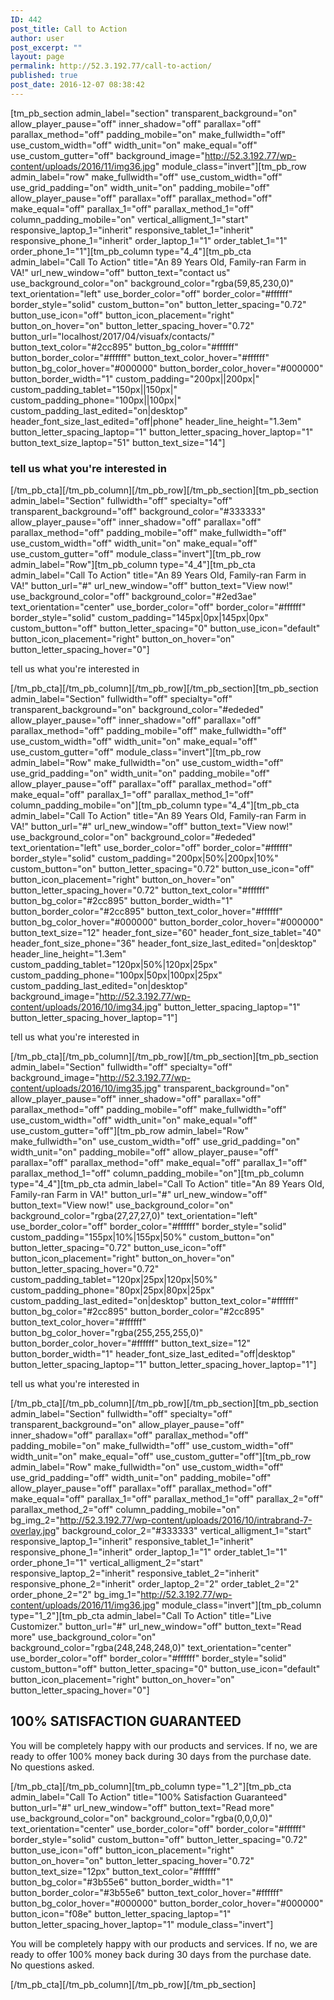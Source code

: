 ```yaml
---
ID: 442
post_title: Call to Action
author: user
post_excerpt: ""
layout: page
permalink: http://52.3.192.77/call-to-action/
published: true
post_date: 2016-12-07 08:38:42
---
```

[tm_pb_section admin_label="section" transparent_background="on" allow_player_pause="off" inner_shadow="off" parallax="off" parallax_method="off" padding_mobile="on" make_fullwidth="off" use_custom_width="off" width_unit="on" make_equal="off" use_custom_gutter="off" background_image="http://52.3.192.77/wp-content/uploads/2016/11/img36.jpg" module_class="invert"][tm_pb_row admin_label="row" make_fullwidth="off" use_custom_width="off" use_grid_padding="on" width_unit="on" padding_mobile="off" allow_player_pause="off" parallax="off" parallax_method="off" make_equal="off" parallax_1="off" parallax_method_1="off" column_padding_mobile="on" vertical_alligment_1="start" responsive_laptop_1="inherit" responsive_tablet_1="inherit" responsive_phone_1="inherit" order_laptop_1="1" order_tablet_1="1" order_phone_1="1"][tm_pb_column type="4_4"][tm_pb_cta admin_label="Call To Action" title="An 89 Years Old, Family-ran Farm in VA!" url_new_window="off" button_text="contact us" use_background_color="on" background_color="rgba(59,85,230,0)" text_orientation="left" use_border_color="off" border_color="#ffffff" border_style="solid" custom_button="on" button_letter_spacing="0.72" button_use_icon="off" button_icon_placement="right" button_on_hover="on" button_letter_spacing_hover="0.72" button_url="localhost/2017/04/visuafx/contacts/" button_text_color="#2cc895" button_bg_color="#ffffff" button_border_color="#ffffff" button_text_color_hover="#ffffff" button_bg_color_hover="#000000" button_border_color_hover="#000000" button_border_width="1" custom_padding="200px||200px|" custom_padding_tablet="150px||150px|" custom_padding_phone="100px||100px|" custom_padding_last_edited="on|desktop" header_font_size_last_edited="off|phone" header_line_height="1.3em" button_letter_spacing_laptop="1" button_letter_spacing_hover_laptop="1" button_text_size_laptop="51" button_text_size="14"]

<h3>tell us what you're interested in</h3>

[/tm_pb_cta][/tm_pb_column][/tm_pb_row][/tm_pb_section][tm_pb_section admin_label="Section" fullwidth="off" specialty="off" transparent_background="off" background_color="#333333" allow_player_pause="off" inner_shadow="off" parallax="off" parallax_method="off" padding_mobile="off" make_fullwidth="off" use_custom_width="off" width_unit="on" make_equal="off" use_custom_gutter="off" module_class="invert"][tm_pb_row admin_label="Row"][tm_pb_column type="4_4"][tm_pb_cta admin_label="Call To Action" title="An 89 Years Old, Family-ran Farm in VA!" button_url="#" url_new_window="off" button_text="View now!" use_background_color="off" background_color="#2ed3ae" text_orientation="center" use_border_color="off" border_color="#ffffff" border_style="solid" custom_padding="145px|0px|145px|0px" custom_button="off" button_letter_spacing="0" button_use_icon="default" button_icon_placement="right" button_on_hover="on" button_letter_spacing_hover="0"]

<p>tell us what you're interested in</p>

[/tm_pb_cta][/tm_pb_column][/tm_pb_row][/tm_pb_section][tm_pb_section admin_label="Section" fullwidth="off" specialty="off" transparent_background="on" background_color="#ededed" allow_player_pause="off" inner_shadow="off" parallax="off" parallax_method="off" padding_mobile="off" make_fullwidth="off" use_custom_width="off" width_unit="on" make_equal="off" use_custom_gutter="off" module_class="invert"][tm_pb_row admin_label="Row" make_fullwidth="on" use_custom_width="off" use_grid_padding="on" width_unit="on" padding_mobile="off" allow_player_pause="off" parallax="off" parallax_method="off" make_equal="off" parallax_1="off" parallax_method_1="off" column_padding_mobile="on"][tm_pb_column type="4_4"][tm_pb_cta admin_label="Call To Action" title="An 89 Years Old, Family-ran Farm in VA!" button_url="#" url_new_window="off" button_text="View now!" use_background_color="on" background_color="#ededed" text_orientation="left" use_border_color="off" border_color="#ffffff" border_style="solid" custom_padding="200px|50%|200px|10%" custom_button="on" button_letter_spacing="0.72" button_use_icon="off" button_icon_placement="right" button_on_hover="on" button_letter_spacing_hover="0.72" button_text_color="#ffffff" button_bg_color="#2cc895" button_border_width="1" button_border_color="#2cc895" button_text_color_hover="#ffffff" button_bg_color_hover="#000000" button_border_color_hover="#000000" button_text_size="12" header_font_size="60" header_font_size_tablet="40" header_font_size_phone="36" header_font_size_last_edited="on|desktop" header_line_height="1.3em" custom_padding_tablet="120px|50%|120px|25px" custom_padding_phone="100px|50px|100px|25px" custom_padding_last_edited="on|desktop" background_image="http://52.3.192.77/wp-content/uploads/2016/10/img34.jpg" button_letter_spacing_laptop="1" button_letter_spacing_hover_laptop="1"]

<p>tell us what you're interested in</p>

[/tm_pb_cta][/tm_pb_column][/tm_pb_row][/tm_pb_section][tm_pb_section admin_label="Section" fullwidth="off" specialty="off" background_image="http://52.3.192.77/wp-content/uploads/2016/10/img35.jpg" transparent_background="on" allow_player_pause="off" inner_shadow="off" parallax="off" parallax_method="off" padding_mobile="off" make_fullwidth="off" use_custom_width="off" width_unit="on" make_equal="off" use_custom_gutter="off"][tm_pb_row admin_label="Row" make_fullwidth="on" use_custom_width="off" use_grid_padding="on" width_unit="on" padding_mobile="off" allow_player_pause="off" parallax="off" parallax_method="off" make_equal="off" parallax_1="off" parallax_method_1="off" column_padding_mobile="on"][tm_pb_column type="4_4"][tm_pb_cta admin_label="Call To Action" title="An 89 Years Old, Family-ran Farm in VA!" button_url="#" url_new_window="off" button_text="View now!" use_background_color="on" background_color="rgba(27,27,27,0)" text_orientation="left" use_border_color="off" border_color="#ffffff" border_style="solid" custom_padding="155px|10%|155px|50%" custom_button="on" button_letter_spacing="0.72" button_use_icon="off" button_icon_placement="right" button_on_hover="on" button_letter_spacing_hover="0.72" custom_padding_tablet="120px|25px|120px|50%" custom_padding_phone="80px|25px|80px|25px" custom_padding_last_edited="on|desktop" button_text_color="#ffffff" button_bg_color="#2cc895" button_border_color="#2cc895" button_text_color_hover="#ffffff" button_bg_color_hover="rgba(255,255,255,0)" button_border_color_hover="#ffffff" button_text_size="12" button_border_width="1" header_font_size_last_edited="off|desktop" button_letter_spacing_laptop="1" button_letter_spacing_hover_laptop="1"]

<p>tell us what you're interested in</p>

[/tm_pb_cta][/tm_pb_column][/tm_pb_row][/tm_pb_section][tm_pb_section admin_label="Section" fullwidth="off" specialty="off" transparent_background="on" allow_player_pause="off" inner_shadow="off" parallax="off" parallax_method="off" padding_mobile="on" make_fullwidth="off" use_custom_width="off" width_unit="on" make_equal="off" use_custom_gutter="off"][tm_pb_row admin_label="Row" make_fullwidth="on" use_custom_width="off" use_grid_padding="off" width_unit="on" padding_mobile="off" allow_player_pause="off" parallax="off" parallax_method="off" make_equal="off" parallax_1="off" parallax_method_1="off" parallax_2="off" parallax_method_2="off" column_padding_mobile="on" bg_img_2="http://52.3.192.77/wp-content/uploads/2016/10/intrabrand-7-overlay.jpg" background_color_2="#333333" vertical_alligment_1="start" responsive_laptop_1="inherit" responsive_tablet_1="inherit" responsive_phone_1="inherit" order_laptop_1="1" order_tablet_1="1" order_phone_1="1" vertical_alligment_2="start" responsive_laptop_2="inherit" responsive_tablet_2="inherit" responsive_phone_2="inherit" order_laptop_2="2" order_tablet_2="2" order_phone_2="2" bg_img_1="http://52.3.192.77/wp-content/uploads/2016/11/img36.jpg" module_class="invert"][tm_pb_column type="1_2"][tm_pb_cta admin_label="Call To Action" title="Live Customizer." button_url="#" url_new_window="off" button_text="Read more" use_background_color="on" background_color="rgba(248,248,248,0)" text_orientation="center" use_border_color="off" border_color="#ffffff" border_style="solid" custom_button="off" button_letter_spacing="0" button_use_icon="default" button_icon_placement="right" button_on_hover="on" button_letter_spacing_hover="0"]

<h2>100% SATISFACTION GUARANTEED</h2>
<p>You will be completely happy with our products and services. If no, we are ready to offer 100% money back during 30 days from the purchase date.<br />No questions asked.</p>

[/tm_pb_cta][/tm_pb_column][tm_pb_column type="1_2"][tm_pb_cta admin_label="Call To Action" title="100% Satisfaction Guaranteed" button_url="#" url_new_window="off" button_text="Read more" use_background_color="on" background_color="rgba(0,0,0,0)" text_orientation="center" use_border_color="off" border_color="#ffffff" border_style="solid" custom_button="off" button_letter_spacing="0.72" button_use_icon="off" button_icon_placement="right" button_on_hover="on" button_letter_spacing_hover="0.72" button_text_size="12px" button_text_color="#ffffff" button_bg_color="#3b55e6" button_border_width="1" button_border_color="#3b55e6" button_text_color_hover="#ffffff" button_bg_color_hover="#000000" button_border_color_hover="#000000" button_icon="f08e" button_letter_spacing_laptop="1" button_letter_spacing_hover_laptop="1" module_class="invert"]

<p>
You will be completely happy with our products and services. If no, we are ready to offer 100% money back during 30 days from the purchase date.<br />No questions asked.</p>

[/tm_pb_cta][/tm_pb_column][/tm_pb_row][/tm_pb_section]